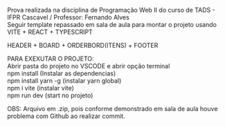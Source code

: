 Prova realizada na disciplina de Programação Web II do curso de TADS - IFPR Cascavel / Professor: Fernando Alves <br />
Seguir template repassado em sala de aula para montar o projeto usando VITE + REACT + TYPESCRIPT<br />

HEADER + BOARD + ORDERBORD(ITENS) + FOOTER<br />

PARA EXEXUTAR O PROJETO: <br />
Abrir pasta do projeto no VSCODE e abrir opção terminal<br />
npm install (Instalar as dependencias)<br />
npm install yarn -g (instalar yarn global)<br />
npm i vite (instalar vite)<br />
npm run dev (start no projeto)<br />

OBS: Arquivo em .zip, pois conforme demonstrado em sala de aula houve problema com Github ao realizar commit.<br />
